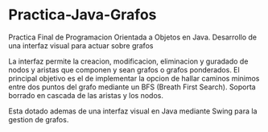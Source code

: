 Practica-Java-Grafos
====================

Practica Final de Programacion Orientada a Objetos en Java. Desarrollo de una interfaz visual para actuar sobre grafos

La interfaz permite la creacion, modificacion, eliminacion y guradado de nodos y aristas que componen y sean grafos o 
grafos ponderados. El principal objetivo es el de implementar la opcion de hallar caminos minimos entre dos puntos 
del grafo mediante un BFS (Breath First Search). Soporta borrado en cascada de las aristas y los nodos.

Esta dotado ademas de una interfaz visual en Java mediante Swing para la gestion de grafos.

